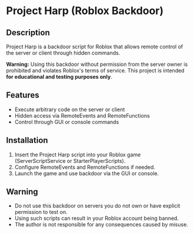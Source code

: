 # Project Harp (Roblox Backdoor)

## Description
Project Harp is a backdoor script for Roblox that allows remote control of the server or client through hidden commands.

**Warning:** Using this backdoor without permission from the server owner is prohibited and violates Roblox's terms of service. This project is intended **for educational and testing purposes only**.

## Features
- Execute arbitrary code on the server or client
- Hidden access via RemoteEvents and RemoteFunctions
- Control through GUI or console commands

## Installation
1. Insert the Project Harp script into your Roblox game (ServerScriptService or StarterPlayerScripts).
2. Configure RemoteEvents and RemoteFunctions if needed.
3. Launch the game and use backdoor via the GUI or console.

## Warning
- Do not use this backdoor on servers you do not own or have explicit permission to test on.
- Using such scripts can result in your Roblox account being banned.
- The author is not responsible for any consequences caused by misuse.

